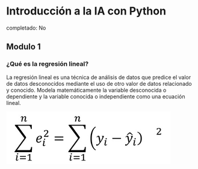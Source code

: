 # Introducción a la IA con Python

completado: No

## Modulo 1

### **¿Qué es la regresión lineal?**

La regresión lineal es una técnica de análisis de datos que predice el valor de datos desconocidos mediante el uso de otro valor de datos relacionado y conocido. Modela matemáticamente la variable desconocida o dependiente y la variable conocida o independiente como una ecuación lineal.

![formula](readmeimg/formula.png)
